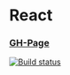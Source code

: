 # React

### [GH-Page](https://89yamal.github.io/react-forms-steps/)

[![Build status](https://ci.appveyor.com/api/projects/status/3wrc8t0qfst4an7o?svg=true)](https://ci.appveyor.com/project/89YAMAL/react-props-listing)

